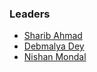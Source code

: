 ### Leaders
* [Sharib Ahmad](mailto:sharib.ahmad@owasp.org)
* [Debmalya Dey](mailto:debmalya.dey@owasp.org)
* [Nishan Mondal](mailto:nishan.mondal@owasp.org)
